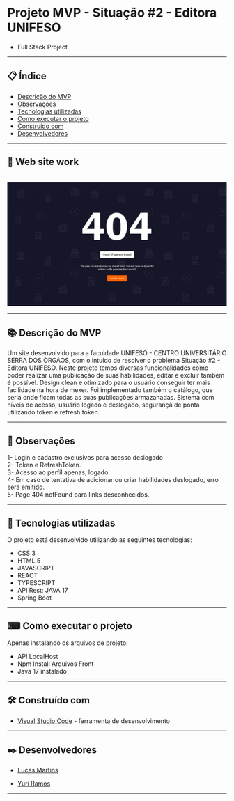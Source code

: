 # Projeto MVP - Situação #2 - Editora UNIFESO

- Full Stack Project
 
--- 

## 📋 Índice

- [Descrição do MVP](#-descrição-do-mvp)
- [Observações](#-observações)
- [Tecnologias utilizadas](#-tecnologias-utilizadas)
- [Como executar o projeto](#-como-executar-o-projeto)
- [Construído com](#%EF%B8%8F-construído-com)
- [Desenvolvedores](#%EF%B8%8F-desenvolvedores)

---

## 👾 Web site work

</br>
<img src="/src/assets/show404.jpg" heigth="600">

---

## 📚 Descrição do MVP

Um site desenvolvido para a faculdade UNIFESO - CENTRO UNIVERSITÁRIO SERRA DOS ÓRGÃOS, com o intuído de resolver o problema Situação #2 - Editora UNIFESO. Neste projeto temos diversas funcionalidades como poder realizar uma publicação de suas habilidades, editar e excluir também é possível. Design clean e otimizado para o usuário conseguir ter mais facilidade na hora de mexer. Foi implementado também o catálogo, que seria onde ficam todas as suas publicações armazanadas. Sistema com níveis de acesso, usuário logado e deslogado, segurançã de ponta utilizando token e refresh token. 

---


## 🚀 Observações

1- Login e cadastro exclusivos para acesso deslogado</br>
2- Token e RefreshToken.</br>
3- Acesso ao perfil apenas, logado.</br>
4- Em caso de tentativa de adicionar ou criar habilidades deslogado, erro será emitido.</br>
5- Page 404 notFound para links desconhecidos. </br>


--- 

## 🚀 Tecnologias utilizadas

O projeto está desenvolvido utilizando as seguintes tecnologias:

- CSS 3
- HTML 5
- JAVASCRIPT
- REACT
- TYPESCRIPT
- API Rest: JAVA 17
- Spring Boot

--- 

## ⌨ Como executar o projeto

Apenas instalando os arquivos de projeto:
  - API LocalHost
  - Npm Install Arquivos Front
  - Java 17 instalado

--- 

## 🛠️ Construído com

* [Visual Studio Code](https://code.visualstudio.com/) - ferramenta de desenvolvimento

--- 

## ✒️ Desenvolvedores

  * [ Lucas Martins ](https://github.com/Martins2812) 

  * [ Yuri Ramos ](https://github.com/Yuri-Ramos) 

--- 
 